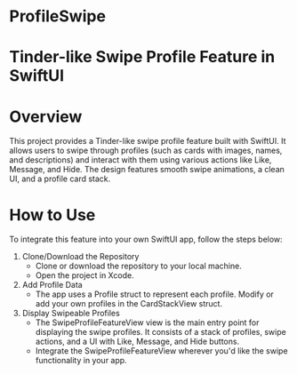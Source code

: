 # ProfileSwipe
# Tinder-like Swipe Profile Feature in SwiftUI
# Overview
This project provides a Tinder-like swipe profile feature built with SwiftUI. It allows users to swipe through profiles (such as cards with images, names, and descriptions) and interact with them using various actions like Like, Message, and Hide. The design features smooth swipe animations, a clean UI, and a profile card stack.

# How to Use
To integrate this feature into your own SwiftUI app, follow the steps below:

1. Clone/Download the Repository
    - Clone or download the repository to your local machine.
    - Open the project in Xcode.
2. Add Profile Data
    - The app uses a Profile struct to represent each profile. Modify or add your own profiles in the CardStackView struct.
3. Display Swipeable Profiles
    - The SwipeProfileFeatureView view is the main entry point for displaying the swipe profiles. It consists of a stack of profiles, swipe actions, and a UI with Like, Message, and Hide buttons.
    - Integrate the SwipeProfileFeatureView wherever you'd like the swipe functionality in your app.
